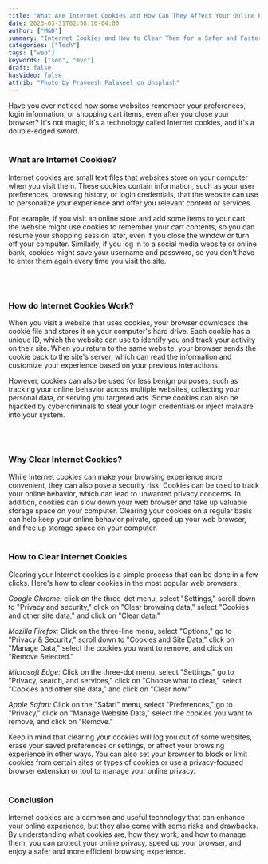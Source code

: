 ```yaml
---
title: "What Are Internet Cookies and How Can They Affect Your Online Privacy? " ## Means name of the article is filename
date: 2023-03-31T02:58:10-04:00
author: ["M&D"]
summary: "Internet Cookies and How to Clear Them for a Safer and Faster Browsing Experience"
categories: ["Tech"]
tags: ["web"]
keywords: ["seo", "mvc"]
draft: false
hasVideo: false
attrib: "Photo by Praveesh Palakeel on Unsplash"
---
```


Have you ever noticed how some websites remember your preferences, login information, or shopping cart items, even after you close your browser? It's not magic, it's a technology called Internet cookies, and it's a double-edged sword.
<br>
<br>

### What are Internet Cookies?

Internet cookies are small text files that websites store on your computer when you visit them. These cookies contain information, such as your user preferences, browsing history, or login credentials, that the website can use to personalize your experience and offer you relevant content or services.

For example, if you visit an online store and add some items to your cart, the website might use cookies to remember your cart contents, so you can resume your shopping session later, even if you close the window or turn off your computer. Similarly, if you log in to a social media website or online bank, cookies might save your username and password, so you don't have to enter them again every time you visit the site.

<br>
<br>

### How do Internet Cookies Work?

When you visit a website that uses cookies, your browser downloads the cookie file and stores it on your computer's hard drive. Each cookie has a unique ID, which the website can use to identify you and track your activity on their site. When you return to the same website, your browser sends the cookie back to the site's server, which can read the information and customize your experience based on your previous interactions.

However, cookies can also be used for less benign purposes, such as tracking your online behavior across multiple websites, collecting your personal data, or serving you targeted ads. Some cookies can also be hijacked by cybercriminals to steal your login credentials or inject malware into your system.

<br>
<br>

### Why Clear Internet Cookies?

While Internet cookies can make your browsing experience more convenient, they can also pose a security risk. Cookies can be used to track your online behavior, which can lead to unwanted privacy concerns. In addition, cookies can slow down your web browser and take up valuable storage space on your computer. Clearing your cookies on a regular basis can help keep your online behavior private, speed up your web browser, and free up storage space on your computer.
<br>
<br>

### How to Clear Internet Cookies

Clearing your Internet cookies is a simple process that can be done in a few clicks. Here's how to clear cookies in the most popular web browsers:

_Google Chrome:_ click on the three-dot menu, select "Settings," scroll down to "Privacy and security," click on "Clear browsing data," select "Cookies and other site data," and click on "Clear data."

_Mozilla Firefox:_ Click on the three-line menu, select "Options," go to "Privacy & Security," scroll down to "Cookies and Site Data," click on "Manage Data," select the cookies you want to remove, and click on "Remove Selected."

_Microsoft Edge:_ Click on the three-dot menu, select "Settings," go to "Privacy, search, and services," click on "Choose what to clear," select "Cookies and other site data," and click on "Clear now."

_Apple Safari:_ Click on the "Safari" menu, select "Preferences," go to "Privacy," click on "Manage Website Data," select the cookies you want to remove, and click on "Remove."

Keep in mind that clearing your cookies will log you out of some websites, erase your saved preferences or settings, or affect your browsing experience in other ways. You can also set your browser to block or limit cookies from certain sites or types of cookies or use a privacy-focused browser extension or tool to manage your online privacy.
<br>
<br>

### Conclusion

Internet cookies are a common and useful technology that can enhance your online experience, but they also come with some risks and drawbacks. By understanding what cookies are, how they work, and how to manage them, you can protect your online privacy, speed up your browser, and enjoy a safer and more efficient browsing experience.
